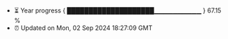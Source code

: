 - ⏳ Year progress { ████████████████████▁▁▁▁▁▁▁▁▁▁ } 67.15 %
- ⏰ Updated on Mon, 02 Sep 2024 18:27:09 GMT

